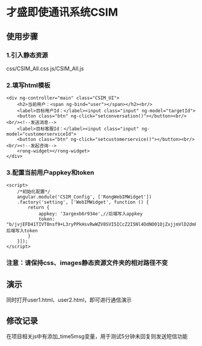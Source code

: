 # 才盛即使通讯系统CSIM

## 使用步骤
### 1.引入静态资源
css/CSIM_All.css
js/CSIM_All.js

### 2.填写html模板
```
<div ng-controller="main" class="CSIM_UI">
    <h2>当前用户：<span ng-bind="user"></span></h2><br/>
    <label>目标用户Id：</label><input class="input" ng-model="targetId">
    <button class="btn" ng-click="setconversation()"></button><br/> <br/><!--发送消息-->
    <label>目标客服Id：</label><input class="input" ng-model="customerserviceId">
    <button class="btn" ng-click="setcustomerservice()"></button><br/> <br/><!--发起咨询-->
    <rong-widget></rong-widget>
</div>
```
### 3.配置当前用户appkey和token
```
<script>
    /*初始化配置*/
    angular.module('CSIM_Config', ['RongWebIMWidget'])
    .factory('setting', ['WebIMWidget', function () {
        return {
            appkey: '3argexb6r934e',//后端写入appkey
            token: "b/jvjEFD41TIVT0nsf9+L3ryPPkHsvRwWZV8SVI5ICcZ2I5Nl4OdNO01OjZxjjmVlD2dmk4RZ90="//后端写入token
        }
    }]);
</script>
```
### 注意：请保持css、images静态资源文件夹的相对路径不变

## 演示
 同时打开user1.html、user2.html，即可进行通信演示

## 修改记录
 在项目相关js中有添加_time5msg变量，用于测试5分钟未回复则发送短信功能

